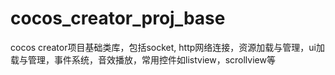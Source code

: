 # cocos_creator_proj_base
cocos creator项目基础类库，包括socket, http网络连接，资源加载与管理，ui加载与管理，事件系统，音效播放，常用控件如listview，scrollview等
